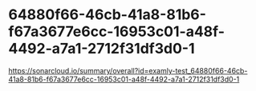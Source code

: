 # 64880f66-46cb-41a8-81b6-f67a3677e6cc-16953c01-a48f-4492-a7a1-2712f31df3d0-1
https://sonarcloud.io/summary/overall?id=examly-test_64880f66-46cb-41a8-81b6-f67a3677e6cc-16953c01-a48f-4492-a7a1-2712f31df3d0-1

